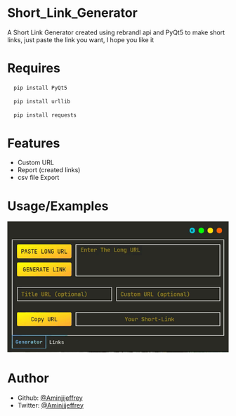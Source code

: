 # Short_Link_Generator
A Short Link Generator created using rebrandl api and PyQt5 to make short links, just paste the link you want, I hope you like it


# Requires

```bash
  pip install PyQt5
```
```bash
  pip install urllib
```
```bash
  pip install requests
```

# Features 
- Custom URL
- Report (created links)
- csv file Export

# Usage/Examples
<kbd>
 <img src="PVS/ppic.gif">
</kbd>


# Author
- Github: [@Aminjjjeffrey](https://github.com/Aminjjjeffrey)
- Twitter: [@Aminjjjeffrey](https://twitter.com/Aminjjjeffrey)




